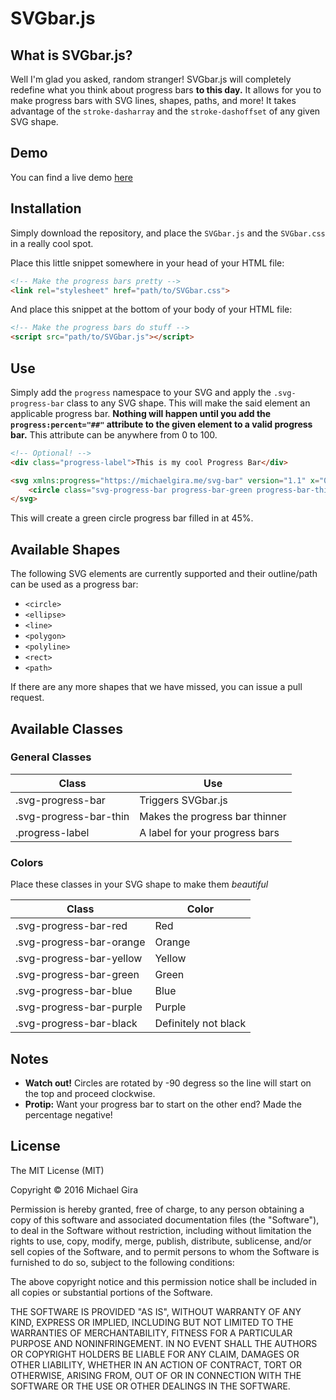 # SVGbar.js

## What is SVGbar.js?
Well I'm glad you asked, random stranger! SVGbar.js will completely redefine what you think about progress bars **to this day.** It allows for you to make progress bars with SVG lines, shapes, paths, and more! It takes advantage of the `stroke-dasharray` and the `stroke-dashoffset` of any given SVG shape.

## Demo
You can find a live demo [here](https://michaelgira.me/svg-bar)

## Installation
Simply download the repository, and place the `SVGbar.js` and the `SVGbar.css` in a really cool spot.

Place this little snippet somewhere in your head of your HTML file:
```html
<!-- Make the progress bars pretty -->
<link rel="stylesheet" href="path/to/SVGbar.css">
```

And place this snippet at the bottom of your body of your HTML file:
```html
<!-- Make the progress bars do stuff -->
<script src="path/to/SVGbar.js"></script>
```

## Use
Simply add the `progress` namespace to your SVG and apply the `.svg-progress-bar` class to any SVG shape. This will make the said element an applicable progress bar. **Nothing will happen until you add the `progress:percent="##"` attribute to the given element to a valid progress bar.** This attribute can be anywhere from 0 to 100.
```html
<!-- Optional! -->
<div class="progress-label">This is my cool Progress Bar</div>

<svg xmlns:progress="https://michaelgira.me/svg-bar" version="1.1" x="0px" y="0px" viewBox="0 0 1000 1000">
    <circle class="svg-progress-bar progress-bar-green progress-bar-thin" cx="-500" cy="500" r="420" progress:percent="45"></circle>
</svg>
```
This will create a green circle progress bar filled in at 45%.

## Available Shapes

The following SVG elements are currently supported and their outline/path can be used as a progress bar:

- `<circle>`
- `<ellipse>`
- `<line>`
- `<polygon>`
- `<polyline>`
- `<rect>`
- `<path>`

If there are any more shapes that we have missed, you can issue a pull request.

## Available Classes

### General Classes

| Class | Use |
| --- | --- |
| .svg-progress-bar | Triggers SVGbar.js |
| .svg-progress-bar-thin | Makes the progress bar thinner |
| .progress-label | A label for your progress bars |

### Colors
Place these classes in your SVG shape to make them *beautiful*

| Class | Color |
| --- | --- |
| .svg-progress-bar-red | Red |
| .svg-progress-bar-orange | Orange |
| .svg-progress-bar-yellow | Yellow |
| .svg-progress-bar-green | Green |
| .svg-progress-bar-blue | Blue |
| .svg-progress-bar-purple | Purple |
| .svg-progress-bar-black | Definitely not black |

## Notes
- **Watch out!** Circles are rotated by -90 degress so the line will start on the top and proceed clockwise.
- **Protip:** Want your progress bar to start on the other end? Made the percentage negative!

## License

The MIT License (MIT)

Copyright &copy; 2016 Michael Gira

Permission is hereby granted, free of charge, to any person obtaining a copy
of this software and associated documentation files (the "Software"), to deal
in the Software without restriction, including without limitation the rights
to use, copy, modify, merge, publish, distribute, sublicense, and/or sell
copies of the Software, and to permit persons to whom the Software is
furnished to do so, subject to the following conditions:

The above copyright notice and this permission notice shall be included in all
copies or substantial portions of the Software.

THE SOFTWARE IS PROVIDED "AS IS", WITHOUT WARRANTY OF ANY KIND, EXPRESS OR
IMPLIED, INCLUDING BUT NOT LIMITED TO THE WARRANTIES OF MERCHANTABILITY,
FITNESS FOR A PARTICULAR PURPOSE AND NONINFRINGEMENT. IN NO EVENT SHALL THE
AUTHORS OR COPYRIGHT HOLDERS BE LIABLE FOR ANY CLAIM, DAMAGES OR OTHER
LIABILITY, WHETHER IN AN ACTION OF CONTRACT, TORT OR OTHERWISE, ARISING FROM,
OUT OF OR IN CONNECTION WITH THE SOFTWARE OR THE USE OR OTHER DEALINGS IN THE
SOFTWARE.
